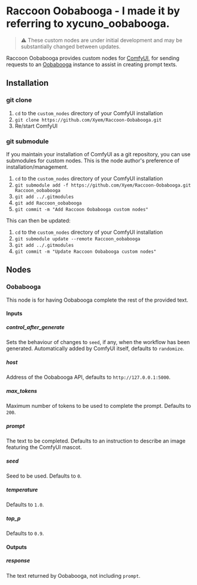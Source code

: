 # Raccoon Oobabooga - I made it by referring to xycuno_oobabooga.

> :warning: These custom nodes are under initial development and may be
> substantially changed between updates.

Raccoon Oobabooga provides custom nodes for
[ComfyUI](https://github.com/comfyanonymous/ComfyUI), for sending requests to
an [Oobabooga](https://github.com/oobabooga/text-generation-webui) instance to
assist in creating prompt texts.

## Installation

### git clone

1. `cd` to the `custom_nodes` directory of your ComfyUI installation
2. `git clone https://github.com/Xyem/Raccoon-Oobabooga.git`
3. Re/start ComfyUI

### git submodule

If you maintain your installation of ComfyUI as a git repository, you can use
submodules for custom nodes. This is the node author's preference of
installation/management.

1. `cd` to the `custom_nodes` directory of your ComfyUI installation
2. `git submodule add -f https://github.com/Xyem/Raccoon-Oobabooga.git Raccoon_oobabooga`
3. `git add ../.gitmodules`
4. `git add Raccoon_oobabooga`
5. `git commit -m "Add Raccoon Oobabooga custom nodes"`

This can then be updated:
 
1. `cd` to the `custom_nodes` directory of your ComfyUI installation
2. `git submodule update --remote Raccoon_oobabooga`
3. `git add ../.gitmodules`
4. `git commit -m "Update Raccoon Oobabooga custom nodes"`

## Nodes

### Oobabooga

This node is for having Oobabooga complete the rest of the provided text.

#### Inputs

##### control_after_generate

Sets the behaviour of changes to `seed`, if any, when the workflow has been
generated. Automatically added by ComfyUI itself, defaults to `randomize`.

##### host

Address of the Oobabooga API, defaults to `http://127.0.0.1:5000`.

##### max_tokens

Maximum number of tokens to be used to complete the prompt. Defaults to `200`.

##### prompt

The text to be completed. Defaults to an instruction to describe an image
featuring the ComfyUI mascot.

##### seed

Seed to be used. Defaults to `0`.

##### temperature

Defaults to `1.0`.

##### top_p

Defaults to `0.9`.

#### Outputs

##### response

The text returned by Oobabooga, not including `prompt`.
